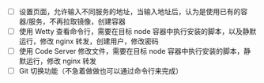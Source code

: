 * [ ] 设置页面，允许输入不同服务的地址，当输入地址后，认为是使用已有的容器/服务，不再拉取镜像，创建容器
* [ ] 使用 Wetty 查看命令行，需要在目标 node 容器中执行安装的脚本，以及静默运行，修改 nginx 转发，创建用户，修改密码
* [ ] 使用 Code Server 修改文件，需要在目标 node 容器中执行安装的脚本，静默运行，修改 nginx 转发
* [ ] Git 切换功能（不急着做做也可以通过命令行来完成）